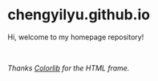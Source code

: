# chengyilyu.github.io

Hi, welcome to my homepage repository!

<br>

*Thanks [Colorlib](https://colorlib.com/) for the HTML frame.*